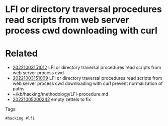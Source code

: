 # LFI or directory traversal procedures read scripts from web server process cwd downloading with curl 

# Related

- [20221003151012](/zet/20221003151012/README.md) LFI or directory traversal procedures read scripts from web server process cwd
- [20221003151009](/zet/20221003151009/README.md) LFI or directory traversal procedures read scripts from web server process cwd downloading with curl  prevent normalization of paths
- ~/kb/hacking/methodology/LFI-procedure.md
- [20221005200242](/zet/20221005200242/README.md) empty zettels to fix

Tags:

    #hacking #lfi 
